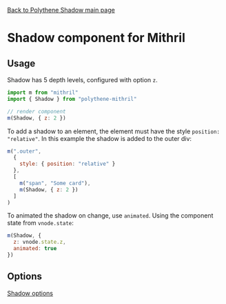 [Back to Polythene Shadow main page](Shadow.md)

# Shadow component for Mithril



## Usage

Shadow has 5 depth levels, configured with option `z`.

~~~javascript
import m from "mithril"
import { Shadow } from "polythene-mithril"

// render component
m(Shadow, { z: 2 })
~~~

To add a shadow to an element, the element must have the style `position: "relative"`. In this example the shadow is added to the outer div:

~~~javascript
m(".outer",
  {
    style: { position: "relative" }
  },
  [
    m("span", "Some card"),
    m(Shadow, { z: 2 })
  ]
)
~~~

To animated the shadow on change, use `animated`. Using the component state from `vnode.state`:

~~~javascript
m(Shadow, {
  z: vnode.state.z,
  animated: true
})
~~~


## Options

[Shadow options](Shadow.md)

